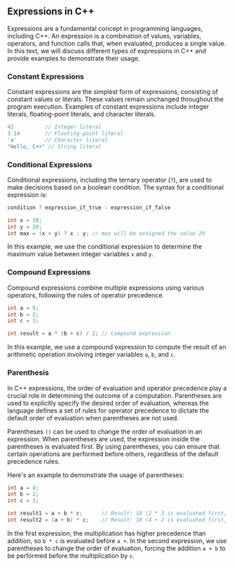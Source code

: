 
## Expressions in C++
Expressions are a fundamental concept in programming languages, including C++. An expression is a combination of values, variables, operators, and function calls that, when evaluated, produces a single value. In this text, we will discuss different types of expressions in C++ and provide examples to demonstrate their usage.

### Constant Expressions
Constant expressions are the simplest form of expressions, consisting of constant values or literals. These values remain unchanged throughout the program execution. Examples of constant expressions include integer literals, floating-point literals, and character literals.

```cpp
42          // Integer literal
3.14        // Floating-point literal
'a'         // Character literal
"Hello, C++" // String literal
```
### Conditional Expressions
Conditional expressions, including the ternary operator (`?`), are used to make decisions based on a boolean condition. The syntax for a conditional expression is:

```cpp
condition ? expression_if_true : expression_if_false
```

```cpp
int x = 10;
int y = 20;
int max = (x > y) ? x : y; // max will be assigned the value 20
```

In this example, we use the conditional expression to determine the maximum value between integer variables `x` and `y`.

### Compound Expressions
Compound expressions combine multiple expressions using various operators, following the rules of operator precedence.

```cpp
int a = 5;
int b = 2;
int c = 3;

int result = a * (b + c) / 2; // Compound expression
```

In this example, we use a compound expression to compute the result of an arithmetic operation involving integer variables `a`, `b`, and `c`.

### Parenthesis
In C++ expressions, the order of evaluation and operator precedence play a crucial role in determining the outcome of a computation. Parentheses are used to explicitly specify the desired order of evaluation, whereas the language defines a set of rules for operator precedence to dictate the default order of evaluation when parentheses are not used.

Parentheses `()` can be used to change the order of evaluation in an expression. When parentheses are used, the expression inside the parentheses is evaluated first. By using parentheses, you can ensure that certain operations are performed before others, regardless of the default precedence rules.

Here's an example to demonstrate the usage of parentheses:

```cpp
int a = 4;
int b = 2;
int c = 3;

int result1 = a + b * c;      // Result: 10 (2 * 3 is evaluated first, then 4 is added)
int result2 = (a + b) * c;    // Result: 18 (4 + 2 is evaluated first, then the result is multiplied by 3)
```

In the first expression, the multiplication has higher precedence than addition, so `b * c` is evaluated before `a +`. In the second expression, we use parentheses to change the order of evaluation, forcing the addition `a + b` to be performed before the multiplication by `c`.